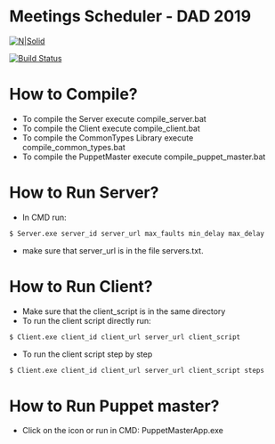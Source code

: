 # Meetings Scheduler - DAD 2019

[![N|Solid](https://cldup.com/dTxpPi9lDf.thumb.png)](https://nodesource.com/products/nsolid)

[![Build Status](https://travis-ci.org/joemccann/dillinger.svg?branch=master)](https://travis-ci.org/joemccann/dillinger)

# How to Compile?

  - To compile the Server execute compile_server.bat
  - To compile the Client execute compile_client.bat
  - To compile the CommonTypes Library execute compile_common_types.bat
  - To compile the PuppetMaster execute compile_puppet_master.bat

# How to Run Server?

  - In CMD run: 
```sh
$ Server.exe server_id server_url max_faults min_delay max_delay
```
  - make sure that server_url is in the file servers.txt.

# How to Run Client?
  - Make sure that the client_script is in the same directory
  - To run the client script directly run:
```sh
$ Client.exe client_id client_url server_url client_script
```
  - To run the client script step by step
```sh
$ Client.exe client_id client_url server_url client_script steps
```

# How to Run Puppet master?
  - Click on the icon or run in CMD: PuppetMasterApp.exe
